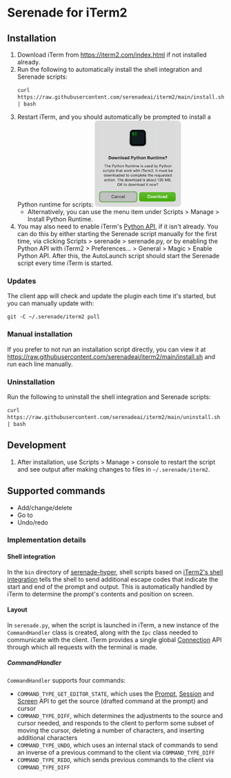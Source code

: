# Serenade for iTerm2

## Installation

1. Download iTerm from https://iterm2.com/index.html if not installed already.
1. Run the following to automatically install the shell integration and Serenade scripts:
   ```
   curl https://raw.githubusercontent.com/serenadeai/iterm2/main/install.sh | bash
   ```
1. Restart iTerm, and you should automatically be prompted to install a Python runtime for scripts:
   <img src="readme/runtime_prompt.png" width=200 />
    - Alternatively, you can use the menu item under Scripts > Manage > Install Python Runtime.
1. You may also need to enable iTerm's [Python API](https://iterm2.com/python-api-auth.html), if it isn't already. You can do this by either starting the Serenade script manually for the first time, via clicking Scripts > serenade > serenade.py, or by enabling the Python API with iTerm2 > Preferences... > General > Magic > Enable Python API. After this, the AutoLaunch script should start the Serenade script every time iTerm is started.
   
### Updates

The client app will check and update the plugin each time it's started, but you can manually update with:
```
git -C ~/.serenade/iterm2 pull
```
 
### Manual installation

If you prefer to not run an installation script directly, you can view it at https://raw.githubusercontent.com/serenadeai/iterm2/main/install.sh and run each line manually.

### Uninstallation

Run the following to uninstall the shell integration and Serenade scripts:
   ```
   curl https://raw.githubusercontent.com/serenadeai/iterm2/main/uninstall.sh | bash
   ```

## Development

1. After installation, use Scripts > Manage > console to restart the script and see output after making changes to files in `~/.serenade/iterm2`.

## Supported commands

- Add/change/delete
- Go to
- Undo/redo

### Implementation details

#### Shell integration

In the `bin` directory of [serenade-hyper](https://github.com/serenadeai/serenade-hyper/tree/main/bin), shell scripts based on [iTerm2's shell integration](https://iterm2.com/documentation-shell-integration.html) tells the shell to send additional escape codes that indicate the start and end of the prompt and output. This is automatically handled by iTerm to determine the prompt's contents and position on screen.

#### Layout

In `serenade.py`, when the script is launched in iTerm, a new instance of the `CommandHandler` class is created, along with the `Ipc` class needed to communicate with the client. iTerm provides a single global [Connection](https://iterm2.com/python-api/connection.html) API through which all requests with the terminal is made.

##### CommandHandler

`CommandHandler` supports four commands:
- `COMMAND_TYPE_GET_EDITOR_STATE`, which uses the [Prompt](https://iterm2.com/python-api/prompt.html), [Session](https://iterm2.com/python-api/session.html) and [Screen](https://iterm2.com/python-api/screen.html) API to get the source (drafted command at the prompt) and cursor
- `COMMAND_TYPE_DIFF`, which determines the adjustments to the source and cursor needed, and responds to the client to perform some subset of moving the cursor, deleting a number of characters, and inserting additional characters
- `COMMAND_TYPE_UNDO`, which uses an internal stack of commands to send an inverse of a previous command to the client via `COMMAND_TYPE_DIFF`
- `COMMAND_TYPE_REDO`, which sends previous commands to the client via `COMMAND_TYPE_DIFF`
